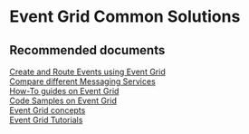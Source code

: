 <properties
	pageTitle="advisory"
	description="advisory"
	service="microsoft.eventgrid"
	resource="namespaces"
	authors="ChiragPavecha"
	displayOrder=""
	selfHelpType="generic"
	supportTopicIds="32583169,32583163,32583165,32583161,32583168,32583170,32583160,32583166,32583167"
	resourceTags=""
	productPesIds="16263"
	cloudEnvironments="public,BlackForest,Fairfax"
	articleId="a027ce33-e194-4a1a-b638-b824187b6345"
	ownershipId="AzureEventGrid_Topics"
/>

# Event Grid Common Solutions

## **Recommended documents**
[Create and Route Events using Event Grid](https://docs.microsoft.com/azure/event-grid/custom-event-quickstart)<br>
[Compare different Messaging Services](https://docs.microsoft.com/azure/event-grid/compare-messaging-services)<br>
[How-To guides on Event Grid](https://docs.microsoft.com/azure/event-grid/post-to-custom-topic)<br>
[Code Samples on Event Grid](https://azure.microsoft.com/resources/samples/?sort=0&service=event-grid)<br> 
[Event Grid concepts](https://docs.microsoft.com/azure/event-grid/concepts)<br>
[Event Grid Tutorials](https://docs.microsoft.com/azure/event-grid/monitor-virtual-machine-changes-event-grid-logic-app)